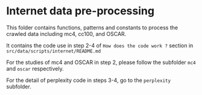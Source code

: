 # Internet data pre-processing

This folder contains functions, patterns and constants to process the crawled data including mc4, cc100, and OSCAR.

It contains the code use in step 2-4 of `How does the code work ?` section in `src/data/scripts/internet/README.md`

For the studies of mc4 and OSCAR in step 2, please follow the subfolder `mc4` and `oscar` respectively.

For the detail of perplexity code in steps 3-4, go to the `perplexity` subfolder.